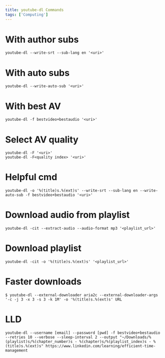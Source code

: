 ```yaml
---
title: youtube-dl Commands
tags: ['Computing']
---
```


# With author subs

```
youtube-dl --write-srt --sub-lang en '<uri>'
```

# With auto subs

```
youtube-dl --write-auto-sub '<uri>'
```

# With best AV

```
youtube-dl -f bestvideo+bestaudio '<uri>'
```

# Select AV quality

```
youtube-dl -F '<uri>'
youtube-dl -F<quality index> '<uri>'
```

# Helpful cmd

```
youtube-dl -o '%(title)s.%(ext)s' --write-srt --sub-lang en --write-auto-sub -f bestvideo+bestaudio '<uri>'
```

# Download audio from playlist

```
youtube-dl -cit --extract-audio --audio-format mp3 '<playlist_url>'
```

# Download playlist

```
youtube-dl -cit -o '%(title)s.%(ext)s' '<playlist_url>'
```

# Faster downloads

```
$ youtube-dl --external-downloader aria2c --external-downloader-args '-c -j 3 -x 3 -s 3 -k 1M' -o '%(title)s.%(ext)s' URL
```

# LLD

```
youtube-dl --username [email] --password [pwd] -f bestvideo+bestaudio --retries 10 --verbose --sleep-interval 2 --output "~/Downloads/%(playlist)s/%(chapter_number)s - %(chapter)s/%(playlist_index)s - %(title)s.%(ext)s" https://www.linkedin.com/learning/efficient-time-management
```
